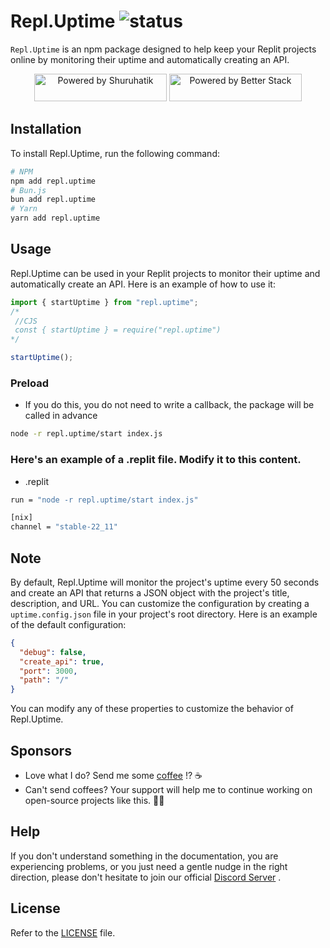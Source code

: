 
Repl.Uptime ![status](https://api.checklyhq.com/v1/badges/groups/464290?style=social&theme=dark&responseTime=true)
====
`Repl.Uptime` is an npm package designed to help keep your Replit projects online by monitoring their uptime and automatically creating an API.

<div align="center">
    <p>
		<a href="https://bio.shuruhatik.com/" target="_blank"><img src="https://i.imgur.com/0Vm4FRF.png" width="212" height="44" alt="Powered by Shuruhatik"/></a> <a href="https://status.shuruhatik.com/" target="_blank"><img src="https://i.imgur.com/JnS7qrs.png" width="212" height="44" alt="Powered by Better Stack"/></a>
	</p>
</div>

## Installation

To install Repl.Uptime, run the following command:

```sh
# NPM
npm add repl.uptime
# Bun.js
bun add repl.uptime
# Yarn
yarn add repl.uptime
```

## Usage
Repl.Uptime can be used in your Replit projects to monitor their uptime and automatically create an API. Here is an example of how to use it:
```javascript
import { startUptime } from "repl.uptime";
/*
 //CJS
 const { startUptime } = require("repl.uptime")
*/

startUptime();
```
### Preload
-   If you do this, you do not need to write a callback, the package will be called in advance
```sh
node -r repl.uptime/start index.js
```
### Here's an example of a .replit file. Modify it to this content.
- .replit
```sh
run = "node -r repl.uptime/start index.js"

[nix]
channel = "stable-22_11"
```

## Note
By default, Repl.Uptime will monitor the project's uptime every 50 seconds and create an API that returns a JSON object with the project's title, description, and URL. You can customize the configuration by creating a `uptime.config.json` file in your project's root directory. Here is an example of the default configuration:

```json
{
  "debug": false,
  "create_api": true,
  "port": 3000,
  "path": "/"
}
```
You can modify any of these properties to customize the behavior of Repl.Uptime.

## Sponsors 
- Love what I do? Send me some [coffee](https://buymeacoff.ee/shuruhatik) !?  ☕
- Can't send coffees?   Your support will help me to continue working on open-source projects like this.  🙏😇


## Help
If you don't understand something in the documentation, you are experiencing problems, or you just need a gentle
nudge in the right direction, please don't hesitate to join our official [Discord Server](https://dsc.gg/shuruhatik) .


  
## License
Refer to the [LICENSE](LICENSE) file.

